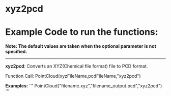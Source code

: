 # xyz2pcd

# Example Code to run the functions:

**Note: The default values are taken when the optional parameter is not specified.**
___

__xyz2pcd__: Converts an XYZ(Chemical file format) file to PCD format.

Function Call: PointCloud(xyzFileName,pcdFileName,"xyz2pcd")

__Examples:__
''' 
		PointCloud("filename.xyz","filename_output.pcd","xyz2pcd")
'''
